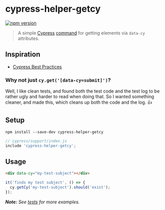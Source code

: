 # cypress-helper-getcy

[![npm version](https://img.shields.io/npm/v/cypress-helper-getcy.svg?style=flat-square)](https://www.npmjs.com/package/cypress-helper-getcy)

> A simple [Cypress](https://www.cypress.io/) [command](https://docs.cypress.io/api/cypress-api/custom-commands.html) for getting elements via `data-cy` attributes.

## Inspiration

- [Cypress Best Practices](https://docs.cypress.io/guides/references/best-practices.html#Selecting-Elements)

### Why not just `cy.get('[data-cy=submit]')`?

Well, I like clean tests, and found both the test code and the test log to be rather ugly and harder to read when doing that. So I wanted something cleaner, and made this, which cleans up both the code and the log. 👍

## Setup

```shell
npm install --save-dev cypress-helper-getcy
```

```js
// cypress/support/index.js
include 'cypress-helper-getcy';
```

## Usage

```html
<div data-cy="my-test-subject"></div>
```

```js
it('finds my test subject', () => {
  cy.getCy('my-test-subject').should('exist');
});
```

_**Note:** See [tests](test/tests/getCy.ts) for more examples._

